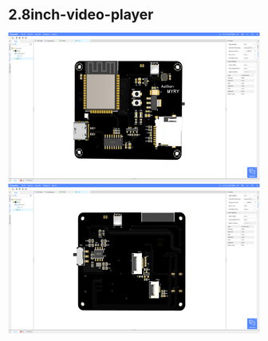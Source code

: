 # 2.8inch-video-player

<div align=center>
	<img src="https://github.com/myry07/2.8inch-video-player/blob/main/03.Docs/font.png" width="700" height="300">
	<img src="https://github.com/myry07/2.8inch-video-player/blob/main/03.Docs/reverse.png" width="700" height="300">   
</div>